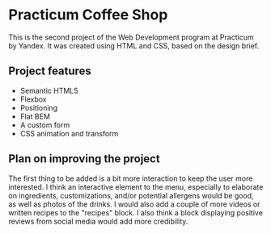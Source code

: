 # Practicum Coffee Shop

This is the second project of the Web Development program at Practicum by Yandex. It was created using HTML and CSS, based on the design brief.

## Project features

- Semantic HTML5
- Flexbox
- Positioning
- Flat BEM
- A custom form
- CSS animation and transform

## Plan on improving the project

The first thing to be added is a bit more interaction to keep the user more interested. I think an interactive element to the menu, especially to elaborate on ingredients, customizations, and/or potential allergens would be good, as well as photos of the drinks. I would also add a couple of more videos or written recipes to the "recipes" block. I also think a block displaying positive reviews from social media would add more credibility.
